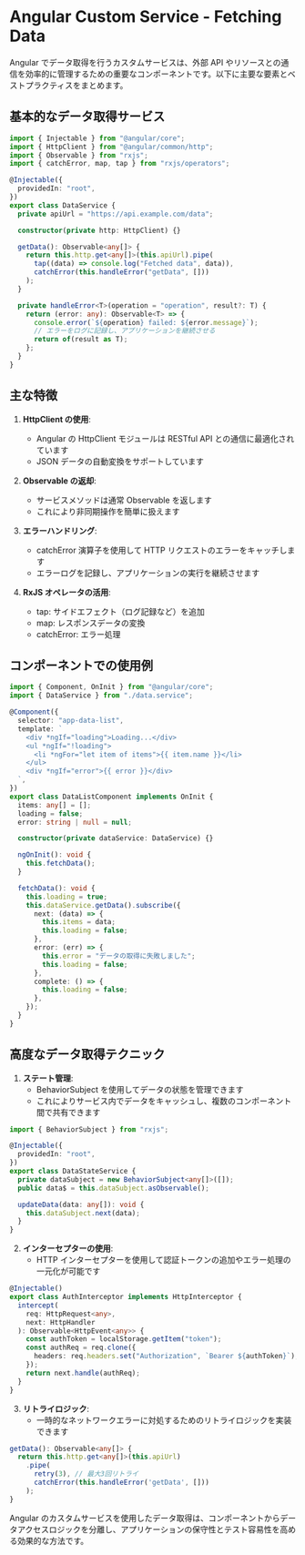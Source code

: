 # Angular Custom Service - Fetching Data

Angular でデータ取得を行うカスタムサービスは、外部 API やリソースとの通信を効率的に管理するための重要なコンポーネントです。以下に主要な要素とベストプラクティスをまとめます。

## 基本的なデータ取得サービス

```typescript
import { Injectable } from "@angular/core";
import { HttpClient } from "@angular/common/http";
import { Observable } from "rxjs";
import { catchError, map, tap } from "rxjs/operators";

@Injectable({
  providedIn: "root",
})
export class DataService {
  private apiUrl = "https://api.example.com/data";

  constructor(private http: HttpClient) {}

  getData(): Observable<any[]> {
    return this.http.get<any[]>(this.apiUrl).pipe(
      tap((data) => console.log("Fetched data", data)),
      catchError(this.handleError("getData", []))
    );
  }

  private handleError<T>(operation = "operation", result?: T) {
    return (error: any): Observable<T> => {
      console.error(`${operation} failed: ${error.message}`);
      // エラーをログに記録し、アプリケーションを継続させる
      return of(result as T);
    };
  }
}
```

## 主な特徴

1. **HttpClient の使用**:

   - Angular の HttpClient モジュールは RESTful API との通信に最適化されています
   - JSON データの自動変換をサポートしています

2. **Observable の返却**:

   - サービスメソッドは通常 Observable を返します
   - これにより非同期操作を簡単に扱えます

3. **エラーハンドリング**:

   - catchError 演算子を使用して HTTP リクエストのエラーをキャッチします
   - エラーログを記録し、アプリケーションの実行を継続させます

4. **RxJS オペレータの活用**:
   - tap: サイドエフェクト（ログ記録など）を追加
   - map: レスポンスデータの変換
   - catchError: エラー処理

## コンポーネントでの使用例

```typescript
import { Component, OnInit } from "@angular/core";
import { DataService } from "./data.service";

@Component({
  selector: "app-data-list",
  template: `
    <div *ngIf="loading">Loading...</div>
    <ul *ngIf="!loading">
      <li *ngFor="let item of items">{{ item.name }}</li>
    </ul>
    <div *ngIf="error">{{ error }}</div>
  `,
})
export class DataListComponent implements OnInit {
  items: any[] = [];
  loading = false;
  error: string | null = null;

  constructor(private dataService: DataService) {}

  ngOnInit(): void {
    this.fetchData();
  }

  fetchData(): void {
    this.loading = true;
    this.dataService.getData().subscribe({
      next: (data) => {
        this.items = data;
        this.loading = false;
      },
      error: (err) => {
        this.error = "データの取得に失敗しました";
        this.loading = false;
      },
      complete: () => {
        this.loading = false;
      },
    });
  }
}
```

## 高度なデータ取得テクニック

1. **ステート管理**:
   - BehaviorSubject を使用してデータの状態を管理できます
   - これによりサービス内でデータをキャッシュし、複数のコンポーネント間で共有できます

```typescript
import { BehaviorSubject } from "rxjs";

@Injectable({
  providedIn: "root",
})
export class DataStateService {
  private dataSubject = new BehaviorSubject<any[]>([]);
  public data$ = this.dataSubject.asObservable();

  updateData(data: any[]): void {
    this.dataSubject.next(data);
  }
}
```

2. **インターセプターの使用**:
   - HTTP インターセプターを使用して認証トークンの追加やエラー処理の一元化が可能です

```typescript
@Injectable()
export class AuthInterceptor implements HttpInterceptor {
  intercept(
    req: HttpRequest<any>,
    next: HttpHandler
  ): Observable<HttpEvent<any>> {
    const authToken = localStorage.getItem("token");
    const authReq = req.clone({
      headers: req.headers.set("Authorization", `Bearer ${authToken}`),
    });
    return next.handle(authReq);
  }
}
```

3. **リトライロジック**:
   - 一時的なネットワークエラーに対処するためのリトライロジックを実装できます

```typescript
getData(): Observable<any[]> {
  return this.http.get<any[]>(this.apiUrl)
    .pipe(
      retry(3), // 最大3回リトライ
      catchError(this.handleError('getData', []))
    );
}
```

Angular のカスタムサービスを使用したデータ取得は、コンポーネントからデータアクセスロジックを分離し、アプリケーションの保守性とテスト容易性を高める効果的な方法です。

